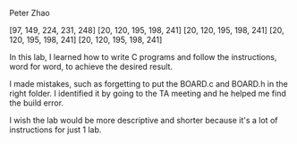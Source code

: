 Peter Zhao

[97, 149, 224, 231, 248]
[20, 120, 195, 198, 241]
[20, 120, 195, 198, 241]
[20, 120, 195, 198, 241]
[20, 120, 195, 198, 241]

In this lab, I learned how to write C programs and follow the instructions, word for word, to achieve the desired result.

I made mistakes, such as forgetting to put the BOARD.c and BOARD.h in the right folder.  I identified it by going to the TA meeting and he helped me find the build error.

I wish the lab would be more descriptive and shorter because it's a lot of instructions for just 1 lab.